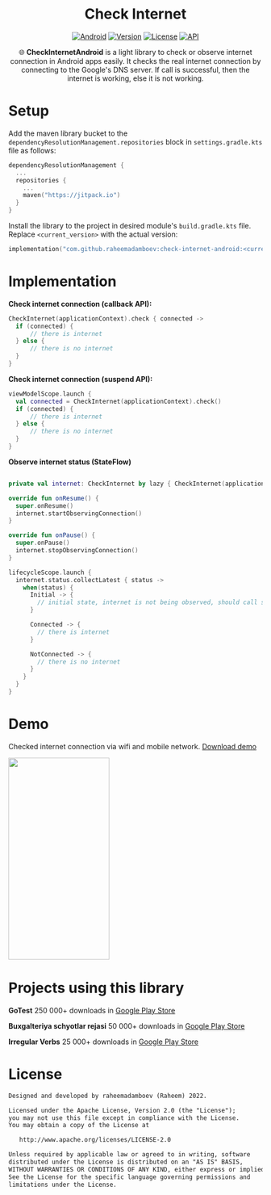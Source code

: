<h1 align="center">Check Internet</h1>

<p align="center">
  <a href="http://developer.android.com/index.html"><img alt="Android" src="https://img.shields.io/badge/platform-android-green.svg"/></a>
  <a href="https://jitpack.io/#raheemadamboev/check-internet-android"><img alt="Version" src="https://jitpack.io/v/raheemadamboev/check-internet-android.svg"/></a>
  <a href="https://opensource.org/licenses/Apache-2.0"><img alt="License" src="https://img.shields.io/badge/License-Apache%202.0-blue.svg"/></a>
  <a href="https://android-arsenal.com/api?level=21"><img alt="API" src="https://img.shields.io/badge/API-21%2B-brightgreen.svg?style=flat"/></a>
</p>

<p align="center">
🌐 <b>CheckInternetAndroid</b> is a light library to check or observe internet connection in Android apps easily. It checks the real internet connection by connecting to the Google's DNS server. If call is successful, then the internet is working, else it is not working.
</p>

# Setup

Add the maven library bucket to the `dependencyResolutionManagement.repositories` block in `settings.gradle.kts` file as follows:
```kotlin
dependencyResolutionManagement {
  ...
  repositories {
    ...
    maven("https://jitpack.io")
  }
}
```

Install the library to the project in desired module's `build.gradle.kts` file. Replace `<current_version>` with the actual version:
```kotlin
implementation("com.github.raheemadamboev:check-internet-android:<current_version>")
```

# Implementation

**Check internet connection (callback API):**
```kotlin
CheckInternet(applicationContext).check { connected ->
  if (connected) { 
      // there is internet                
  } else { 
      // there is no internet                  
  }
}
```

**Check internet connection (suspend API):**
```kotlin
viewModelScope.launch {
  val connected = CheckInternet(applicationContext).check()
  if (connected) { 
      // there is internet                
  } else { 
      // there is no internet                  
  }
}
```

**Observe internet status (StateFlow)**
```kotlin

private val internet: CheckInternet by lazy { CheckInternet(applicationContext) }

override fun onResume() {
  super.onResume()
  internet.startObservingConnection()
}

override fun onPause() {
  super.onPause()
  internet.stopObservingConnection()
}

lifecycleScope.launch {
  internet.status.collectLatest { status ->
    when(status) {
      Initial -> {
        // initial state, internet is not being observed, should call startObservingConnection()
      }

      Connected -> {
        // there is internet
      }

      NotConnected -> {
        // there is no internet
      }
    }
  }
}
```

# Demo

Checked internet connection via wifi and mobile network. <a href="https://github.com/raheemadamboev/check-internet-android/blob/master/extra/app-debug.apk">Download demo</a>

<img src="https://github.com/raheemadamboev/check-internet-android/blob/master/extra/banner.gif" width="200" height="400">

# Projects using this library

**GoTest** 250 000+ downloads in <a href="https://play.google.com/store/apps/details?id=xyz.teamgravity.gotest">Google Play Store</a>

**Buxgalteriya schyotlar rejasi** 50 000+ downloads in <a href="https://play.google.com/store/apps/details?id=xyz.teamgravity.uzbekistanaccountingcode">Google Play Store</a>

**Irregular Verbs**  25 000+ downloads in <a href="https://play.google.com/store/apps/details?id=xyz.teamgravity.irregularverbs">Google Play Store</a>

# License

```xml
Designed and developed by raheemadamboev (Raheem) 2022.

Licensed under the Apache License, Version 2.0 (the "License");
you may not use this file except in compliance with the License.
You may obtain a copy of the License at

   http://www.apache.org/licenses/LICENSE-2.0

Unless required by applicable law or agreed to in writing, software
distributed under the License is distributed on an "AS IS" BASIS,
WITHOUT WARRANTIES OR CONDITIONS OF ANY KIND, either express or implied.
See the License for the specific language governing permissions and
limitations under the License.
```
